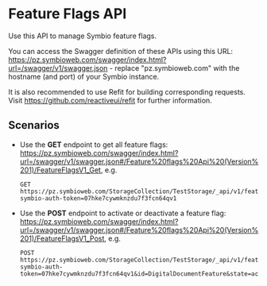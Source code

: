 # Feature Flags API

Use this API to manage Symbio feature flags.

You can access the Swagger definition of these APIs using this URL: https://pz.symbioweb.com/swagger/index.html?url=/swagger/v1/swagger.json - replace "pz.symbioweb.com" with the hostname (and port) of your Symbio instance.

It is also recommended to use Refit for building corresponding requests. Visit https://github.com/reactiveui/refit for further information.

## Scenarios

- Use the **GET** endpoint to get all feature flags: https://pz.symbioweb.com/swagger/index.html?url=/swagger/v1/swagger.json#/Feature%20flags%20Api%20(Version%201)/FeatureFlagsV1_Get, e.g.
  ```
  GET https://pz.symbioweb.com/StorageCollection/TestStorage/_api/v1/featureflags?symbio-auth-token=07hke7cywmknzdu7f3fcn64qv1
  ```

- Use the **POST** endpoint to activate or deactivate a feature flag: https://pz.symbioweb.com/swagger/index.html?url=/swagger/v1/swagger.json#/Feature%20flags%20Api%20(Version%201)/FeatureFlagsV1_Post, e.g.
  ```
  POST https://pz.symbioweb.com/StorageCollection/TestStorage/_api/v1/featureflags?symbio-auth-token=07hke7cywmknzdu7f3fcn64qv1&id=DigitalDocumentFeature&state=activated
  ```